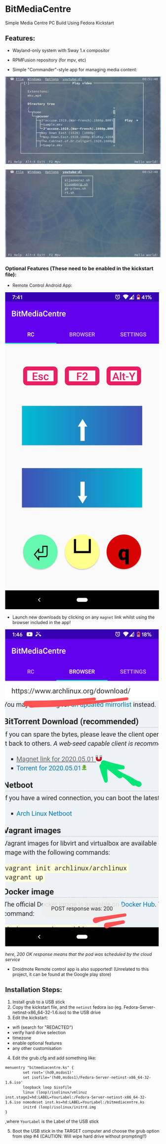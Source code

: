 # BitMediaCentre
Simple Media Centre PC Build Using Fedora Kickstart



## Features:

  * Wayland-only system with Sway 1.x compositor

  * RPMFusion repository (for mpv, etc)

  * Simple "Commander"-style app for managing media content:

![mymc-mpv.png](mymc-mpv.png) 



![mymc-youtube-dl.png](mymc-youtube-dl.png)

### Optional Features (These need to be enabled in the kickstart file):
  * Remote Control Android App:

![resize_Screenshot_20200517-074115.png](resize_Screenshot_20200517-074115.png)

  * Launch new downloads by clicking on any `magnet` link whilst using the browser included in the app!
    
![resize_Screenshot_20200517-134658.png](resize_Screenshot_20200517-134658.png)

*here, 200 OK response means that the pod was scheduled by the cloud service*

  * Droidmote Remote control app is also supported! (Unrelated to this project, it can be found at the Google play store)

## Installation Steps:

1. Install grub to a USB stick
2. Copy the kickstart file, and the `netinst` fedora iso (eg. Fedora-Server-netinst-x86_64-32-1.6.iso) to the USB drive
3. Edit the kickstart:
  - wifi (search for "REDACTED")
  - verify hard drive selection
  - timezone
  - enable optional features
  - any other customisation
4. Edit the grub.cfg and add something like:
```
menuentry "bitmediacentre.ks" {
        set root='(hd0,msdos1)'
        set isofile='(hd0,msdos1)/Fedora-Server-netinst-x86_64-32-1.6.iso'
        loopback loop $isofile
        linux (loop)/isolinux/vmlinuz inst.stage2=hd:LABEL=YourLabel:/Fedora-Server-netinst-x86_64-32-1.6.iso nomodeset inst.ks=hd:LABEL=YourLabel:/bitmediacentre.ks
        initrd (loop)/isolinux/initrd.img
}
```
,where `YourLabel` is the Label of the USB stick

5. Boot the USB stick in the TARGET computer and choose the grub option from step #4 (CAUTION: Will wipe hard drive without prompting!!)


